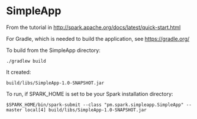 SimpleApp
=========
From the tutorial in http://spark.apache.org/docs/latest/quick-start.html

For Gradle, which is needed to build the application, see https://gradle.org/ 

To build from the SimpleApp directory:
```
./gradlew build
```
It created:
```
build/libs/SimpleApp-1.0-SNAPSHOT.jar
```
To run, if SPARK_HOME is set to be your Spark installation directory:
```
$SPARK_HOME/bin/spark-submit --class "pm.spark.simpleapp.SimpleApp" --master local[4] build/libs/SimpleApp-1.0-SNAPSHOT.jar
```
